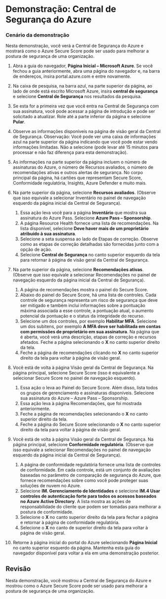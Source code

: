 ﻿---
Demo:
    title: 'Central de Segurança do Azure'
    module: 'Módulo 3 – Lição 2: Descrever os recursos das soluções de segurança da Microsoft: Descrever os recursos de gerenciamento de segurança do Azure'
---

# Demonstração: Central de Segurança do Azure

### Cenário da demonstração

Nesta demonstração, você verá a Central de Segurança do Azure e mostrará como o Azure Secure Score pode ser usado para melhorar a postura de segurança de uma organização.

1. Abra a guia do navegador, **Página Inicial – Microsoft Azure**.  Se você fechou a guia anteriormente, abra uma página do navegador e, na barra de endereços, insira portal.azure.com e entre novamente.

1. Na caixa de pesquisa, na barra azul, na parte superior da página, ao lado de onde está escrito Microsoft Azure, insira **central de segurança** e selecione **Central de Segurança** nos resultados da pesquisa.

1. Se esta for a primeira vez que você entra na Central de Segurança com sua assinatura, você pode acessar a página de introdução e pode ser solicitado a atualizar.  Role até a parte inferior da página e selecione **Pular**.

1. Observe as informações disponíveis na página de visão geral da Central de Segurança.  Observação: Você pode ver uma caixa de informações azul na parte superior da página indicando que você pode estar vendo informações limitadas.  Não a selecione (pode levar até 15 minutos para processar e não faz diferença para esta demonstração).

1. As informações na parte superior da página incluem o número de assinaturas do Azure, o número de Recursos avaliados, o número de recomendações ativas e outros alertas de segurança.  No corpo principal da página, há cartões que representam Secure Score, Conformidade regulatória, Insights, Azure Defender e muito mais.  

1. Na parte superior da página, selecione **Recursos avaliados**.  (Observe que isso equivale a selecionar Inventário no painel de navegação esquerdo da página inicial da Central de Segurança).
    1. Essa ação leva você para a página **Inventário** que mostra sua assinatura do Azure Pass.  Selecione **Azure Pass – Sponsorship**.
    1. A página Resource Health fornece uma lista de recomendações.  Na lista disponível, selecione **Deve haver mais de um proprietário atribuído à sua assinatura**.
    1. Selecione a seta suspensa ao lado de Etapas de correção. Observe como as etapas de correção detalhadas são fornecidas junto com a opção de ação.  
    1. Selecione **Central de Segurança** no canto superior esquerdo da tela para retornar à página de visão geral da Central de Segurança.

1. Na parte superior da página, selecione **Recomendações ativas**.  (Observe que isso equivale a selecionar Recomendações no painel de navegação esquerdo da página inicial da Central de Segurança).
    1. A página de recomendações mostra o painel do Secure Score. 
    1. Abaixo do painel do Secure Score, há uma lista de controles. Cada controle de segurança representa um risco de segurança que deve ser mitigado e também inclui informações sobre a pontuação máxima associada a esse controle, a pontuação atual, o aumento potencial da pontuação e o status da integridade do recurso.  
    1. Selecione um dos controles, por exemplo **Habilitar MFA**.  Selecione um dos subitens, por exemplo **A MFA deve ser habilitada em contas com permissões de proprietário em sua assinatura**.  Na página que é aberta, você verá uma descrição, etapas de correção e recursos afetados. Feche a página selecionando o **X** no canto superior direito da tela.
    1. Feche a página de recomendações clicando no **X** no canto superior direito da tela para voltar à página de visão geral.

1. Você está de volta à página Visão geral da Central de Segurança.  Na página principal, selecione Secure Score (isso é equivalente a selecionar Secure Score no painel de navegação esquerdo).
    1. Essa ação o leva ao Painel do Secure Score.  Além disso, lista todos os grupos de gerenciamento e assinaturas disponíveis.  Selecione sua assinatura do Azure – Azure Pass – Sponsorship.
    1. Essa ação leva à página Recomendações, que foi mostrada anteriormente.
    1. Feche a página de recomendações selecionando o **X** no canto superior direito da tela.
    1. Feche a página do Secure Score selecionando o **X** no canto superior direito da tela para voltar à página de visão geral.

1. Você está de volta à página Visão geral da Central de Segurança.  Na página principal, selecione **Conformidade regulatória**. (Observe que isso equivale a selecionar Recomendações no painel de navegação esquerdo da página inicial da Central de Segurança).
    1. A página de conformidade regulatória fornece uma lista de controles de conformidade.  Em cada controle, está um conjunto de avaliações baseadas no parâmetro de comparação de segurança do Azure, que fornece recomendações sobre como você pode proteger suas soluções de nuvem no Azure.
    1. Selecione **IM. Gerenciamento de Identidades** e selecione **IM.4 Usar controles de autenticação forte para todos os acessos baseados no Azure Active Directory**.  A lista mostra as ações de responsabilidade do cliente que podem ser tomadas para melhorar a postura de conformidade.
    1. Selecione o **X** no canto superior direito da tela para fechar a página e retornar à página de conformidade regulatória.
    1. Selecione o **X** no canto de superior direito da tela para voltar à página de visão geral.

1. Retorne à página inicial do portal do Azure selecionando **Página Inicial** no canto superior esquerdo da página.  Mantenha esta guia do navegador disponível para voltar a ela em uma demonstração posterior.

## Revisão

Nesta demonstração, você mostrou a Central de Segurança do Azure e mostrou como o Azure Secure Score pode ser usado para melhorar a postura de segurança de uma organização.
